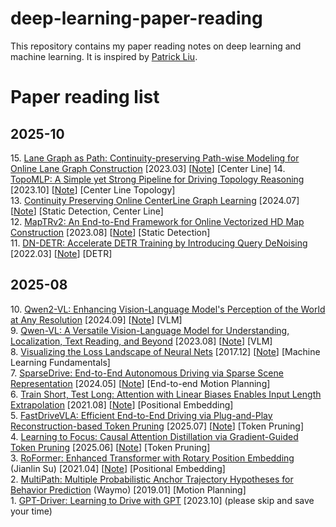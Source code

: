 # deep-learning-paper-reading

This repository contains my paper reading notes on deep learning and machine learning. It is inspired by [Patrick Liu](https://github.com/patrick-llgc/Learning-Deep-Learning).

# Paper reading list

## 2025-10
15\. [Lane Graph as Path: Continuity-preserving Path-wise Modeling for Online Lane Graph Construction](https://arxiv.org/abs/2303.08815) [2023.03] [[Note](https://github.com/HongyiDuanmu26/deep-learning-paper-reading/blob/main/Notes/LaneGAP.md)] [Center Line] 
14\. [TopoMLP: A Simple yet Strong Pipeline for Driving Topology Reasoning](https://arxiv.org/abs/2310.06753) [2023.10] [[Note](https://github.com/HongyiDuanmu26/deep-learning-paper-reading/blob/main/Notes/TopoMLP.md)] [Center Line Topology]  
13\. [Continuity Preserving Online CenterLine Graph Learning](https://arxiv.org/abs/2407.11337) [2024.07] [[Note](https://github.com/HongyiDuanmu26/deep-learning-paper-reading/blob/main/Notes/CGNet.md)] [Static Detection, Center Line]  
12\. [MapTRv2: An End-to-End Framework for Online Vectorized HD Map Construction](https://arxiv.org/abs/2308.05736) [2023.08] [[Note](https://github.com/HongyiDuanmu26/deep-learning-paper-reading/blob/main/Notes/MapTRv2.md)] [Static Detection]  
11\. [DN-DETR: Accelerate DETR Training by Introducing Query DeNoising](https://arxiv.org/abs/2203.01305) [2022.03] [[Note](https://github.com/HongyiDuanmu26/deep-learning-paper-reading/blob/main/Notes/DN.md)] [DETR]  

## 2025-08
10\. [Qwen2-VL: Enhancing Vision-Language Model's Perception of the World at Any Resolution](https://arxiv.org/pdf/2409.12191) [2024.09] [[Note](https://github.com/HongyiDuanmu26/deep-learning-paper-reading/blob/main/Notes/Qwen2-VL.md)] [VLM]  
9\. [Qwen-VL: A Versatile Vision-Language Model for Understanding, Localization, Text Reading, and Beyond](https://arxiv.org/pdf/2308.12966) [2023.08] [[Note](https://github.com/HongyiDuanmu26/deep-learning-paper-reading/blob/main/Notes/Qwen-VL.md)] [VLM]  
8\. [Visualizing the Loss Landscape of Neural Nets](https://arxiv.org/pdf/1712.09913) [2017.12] [[Note](https://github.com/HongyiDuanmu26/deep-learning-paper-reading/blob/main/Notes/LossLandscape.md)] [Machine Learning Fundamentals]  
7\. [SparseDrive: End-to-End Autonomous Driving via Sparse Scene Representation](https://arxiv.org/pdf/2405.19620) [2024.05] [[Note](https://github.com/HongyiDuanmu26/deep-learning-paper-reading/blob/main/Notes/SparseDrive.md)] [End-to-end Motion Planning]  
6\. [Train Short, Test Long: Attention with Linear Biases Enables Input Length Extrapolation](https://arxiv.org/pdf/2108.12409) [2021.08] [[Note](https://github.com/HongyiDuanmu26/deep-learning-paper-reading/blob/main/Notes/ALiBi.md)] [Positional Embedding]  
5\. [FastDriveVLA: Efficient End-to-End Driving via Plug-and-Play Reconstruction-based Token Pruning](https://arxiv.org/pdf/2507.23318) [2025.07] [[Note](https://github.com/HongyiDuanmu26/deep-learning-paper-reading/blob/main/Notes/LeaF.md)] [Token Pruning]  
4\. [Learning to Focus: Causal Attention Distillation via Gradient-Guided Token Pruning](https://www.arxiv.org/pdf/2506.07851) [2025.06] [[Note](https://github.com/HongyiDuanmu26/deep-learning-paper-reading/blob/main/Notes/LeaF.md)] [Token Pruning]  
3\. [RoFormer: Enhanced Transformer with Rotary Position Embedding](https://arxiv.org/abs/2104.09864) (Jianlin Su) [2021.04] [[Note](https://github.com/HongyiDuanmu26/deep-learning-paper-reading/blob/main/Notes/RoPE.md)] [Positional Embedding]   
2\. [MultiPath: Multiple Probabilistic Anchor Trajectory Hypotheses for Behavior Prediction](https://arxiv.org/pdf/1910.05449v1) (Waymo) [2019.01] [Motion Planning]  
1\. [GPT-Driver: Learning to Drive with GPT](https://arxiv.org/pdf/2310.01415) [2023.10] (please skip and save your time)  
